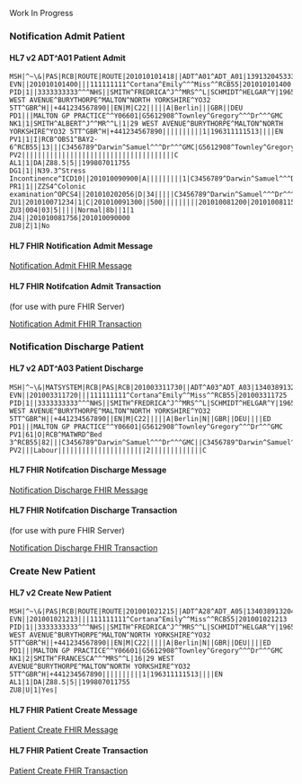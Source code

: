 
Work In Progress



### Notification Admit Patient

#### HL7 v2 ADT^A01 Patient Admit
 
```
MSH|^~\&|PAS|RCB|ROUTE|ROUTE|201010101418||ADT^A01^ADT_A01|1391320453338055|P|2.4|1|20101010141857|||GBR|UNICODE|EN||iTKv1.0
EVN||201010101400|||111111111^Cortana^Emily^^^Miss^^RCB55|201010101400
PID|1||3333333333^^^NHS||SMITH^FREDRICA^J^^MRS^^L|SCHMIDT^HELGAR^Y|196512131515|2|||29 WEST AVENUE^BURYTHORPE^MALTON^NORTH YORKSHIRE^YO32 5TT^GBR^H||+441234567890||EN|M|C22|||||A|Berlin|||GBR||DEU
PD1|||MALTON GP PRACTICE^^Y06601|G5612908^Townley^Gregory^^^Dr^^^GMC
NK1|1|SMITH^ALBERT^J^^MR^^L|1|29 WEST AVENUE^BURYTHORPE^MALTON^NORTH YORKSHIRE^YO32 5TT^GBR^H|+441234567890||||||||||1|196311111513||||EN
PV1|1|I|RCB^OBS1^BAY2-6^RCB55|13|||C3456789^Darwin^Samuel^^^Dr^^^GMC|G5612908^Townley^Gregory^^^Dr^^^GMC|C3456789^Darwin^Samuel^^^Dr^^^GMC|300||||19|||||2139^^^VISITID|||||||||||||||||||||||||201010201716
PV2||||||||||||||||||||||||||||||||||||||C
AL1|1|DA|Z88.5|5||199807011755
DG1|1||N39.3^Stress Incontinence^ICD10||201010090900|A|||||||||1|C3456789^Darwin^Samuel^^^Dr^^^GMC|D|N|201010090900
PR1|1||ZZS4^Colonic examination^OPCS4||201010202056|D|34|||||C3456789^Darwin^Samuel^^^Dr^^^GMC|C3||N39.3
ZU1|201010071234|1|C|201010091300||500|||||||||201010081200|201010081156|02|Y|0
ZU3|004|03|5|||||Normal|8b||1|1
ZU4||201010081756|201010090000
ZU8|Z|1|No
```

#### HL7 FHIR Notification Admit Message

[Notification Admit FHIR Message](Bundle-notification-admit.html)

#### HL7 FHIR Notifcation Admit Transaction

(for use with pure FHIR Server)

[Notification Admit FHIR Transaction](Bundle-notification-admit-transaction.html)

### Notification Discharge Patient

#### HL7 v2 ADT^A03 Patient Discharge
 
```
MSH|^~\&|MATSYSTEM|RCB|PAS|RCB|201003311730||ADT^A03^ADT_A03|13403891320453338089|P|2.4|0|20100331173057|||GBR|UNICODE|EN||iTKv1.0
EVN||201003311720|||111111111^Cortana^Emily^^Miss^^RCB55|201003311725
PID|1||3333333333^^^NHS||SMITH^FREDRICA^J^^MRS^^L|SCHMIDT^HELGAR^Y|196512131515|2|||29 WEST AVENUE^BURYTHORPE^MALTON^NORTH YORKSHIRE^YO32 5TT^GBR^H||+441234567890||EN|M|C22|||||A|Berlin|N||GBR||DEU||||ED
PD1|||MALTON GP PRACTICE^^Y06601|G5612908^Townley^Gregory^^^Dr^^^GMC
PV1|61|O|RCB^MATWRD^Bed 3^RCB55|82|||C3456789^Darwin^Samuel^^^Dr^^^GMC||C3456789^Darwin^Samuel^^^Dr^^^GMC|500||||79|B6||C3456789^Darwin^Samuel^^^Dr^^^GMC|Pregnant|11554^^^VISITID|||||||||||||||||19||||||||201003301100|201003311715
PV2|||Labour||||||||||||||||||||||2|||||||||||||C
```

#### HL7 FHIR Notifcation Discharge Message

[Notification Discharge FHIR Message](Bundle-notification-discharge.html)

#### HL7 FHIR Notifcation Discharge Transaction

(for use with pure FHIR Server)

[Notification Discharge FHIR Transaction](Bundle-notification-discharge-transaction.html)


### Create New Patient

#### HL7 v2 Create New Patient
 
```
MSH|^~\&|PAS|RCB|ROUTE|ROUTE|201001021215||ADT^A28^ADT_A05|13403891320453338075|P|2.4|0|20100102121557|||GBR|UNICODE|EN||iTKv1.0
EVN||201001021213|||111111111^Cortana^Emily^^Miss^^RCB55|201001021213
PID|1||3333333333^^^NHS||SMITH^FREDRICA^J^^MRS^^L|SCHMIDT^HELGAR^Y|196511121515|2|||29 WEST AVENUE^BURYTHORPE^MALTON^NORTH YORKSHIRE^YO32 5TT^GBR^H||+441234567890||EN|M|C22|||||A|Berlin|N||GBR||DEU||||ED
PD1|||MALTON GP PRACTICE^^Y06601|G5612908^Townley^Gregory^^^Dr^^^GMC
NK1|2|SMITH^FRANCESCA^^^MRS^^L|16|29 WEST AVENUE^BURYTHORPE^MALTON^NORTH YORKSHIRE^YO32 5TT^GBR^H|+441234567890||||||||||1|196311111513||||EN
AL1|1|DA|Z88.5|5||199807011755
ZU8|U|1|Yes|
```

#### HL7 FHIR Patient Create Message

[Patient Create FHIR Message](Bundle-patient-create.html)

#### HL7 FHIR Patient Create Transaction

[Patient Create FHIR Transaction](Bundle-patient-create-transaction.html)